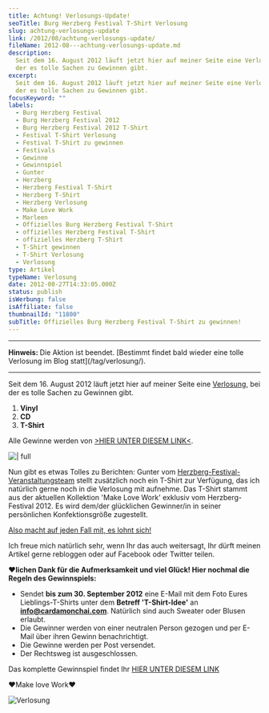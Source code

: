 ```yaml
---
title: Achtung! Verlosungs-Update!
seoTitle: Burg Herzberg Festival T-Shirt Verlosung
slug: achtung-verlosungs-update
link: /2012/08/achtung-verlosungs-update/
fileName: 2012-08---achtung-verlosungs-update.md
description:
  Seit dem 16. August 2012 läuft jetzt hier auf meiner Seite eine Verlosung, bei
  der es tolle Sachen zu Gewinnen gibt.
excerpt:
  Seit dem 16. August 2012 läuft jetzt hier auf meiner Seite eine Verlosung, bei
  der es tolle Sachen zu Gewinnen gibt.
focusKeyword: ""
labels:
  - Burg Herzberg Festival
  - Burg Herzberg Festival 2012
  - Burg Herzberg Festival 2012 T-Shirt
  - Festival T-Shirt Verlosung
  - Festival T-Shirt zu gewinnen
  - Festivals
  - Gewinne
  - Gewinnspiel
  - Gunter
  - Herzberg
  - Herzberg Festival T-Shirt
  - Herzberg T-Shirt
  - Herzberg Verlosung
  - Make Love Work
  - Marleen
  - Offizielles Burg Herzberg Festival T-Shirt
  - offizielles Herzberg Festival T-Shirt
  - offizielles Herzberg T-Shirt
  - T-Shirt gewinnen
  - T-Shirt Verlosung
  - Verlosung
type: Artikel
typeName: Verlosung
date: 2012-08-27T14:33:05.000Z
status: publish
isWerbung: false
isAffiliate: false
thumbnailId: "11800"
subTitle: Offizielles Burg Herzberg Festival T-Shirt zu gewinnen!
---
```


<hr /><strong>Hinweis: </strong>Die Aktion ist beendet.  [Bestimmt findet bald wieder eine tolle Verlosung im Blog statt](/tag/verlosung/).

<hr />

Seit dem 16. August 2012 läuft jetzt hier auf meiner Seite eine
[Verlosung](//?s=verlosung), bei der es tolle Sachen zu Gewinnen gibt.

<ol><li><strong>Vinyl</strong></li><li><strong>CD</strong></li><li><strong>T-Shirt</strong></li></ol>

Alle Gewinne werden von
[&gt;HIER UNTER DIESEM LINK&lt;](https://www.facebook.com/marleen.schallplatten).

![ | full](http://cardamonchai.files.wordpress.com/2012/08/mysticrot.jpg " [](http://cardamonchai.files.wordpress.com/2012/08/mysticrot.jpg)  Offizelles Burg Herzberg Festival T-Shirt zu gewinnen!")

Nun gibt es etwas Tolles zu Berichten: Gunter vom
[Herzberg-Festival-Veranstaltungsteam](http://www.burgherzberg-festival.de/)
stellt zusätzlich noch ein T-Shirt zur Verfügung, das ich natürlich gerne noch
in die Verlosung mit aufnehme. Das T-Shirt stammt aus der aktuellen Kollektion
'Make Love Work' exklusiv vom Herzberg-Festival 2012. Es wird dem/der
glücklichen Gewinner/in in seiner persönlichen Konfektionsgröße zugestellt.

[Also macht auf jeden Fall mit, es lohnt sich!](//2012/08/16/verlosung-exklusive-vinyl-cd-und-t-shirt-zu-gewinnen/)

Ich freue mich natürlich sehr, wenn Ihr das auch weitersagt, Ihr dürft meinen
Artikel gerne rebloggen oder auf Facebook oder Twitter teilen.

<strong>♥lichen Dank für die Aufmerksamkeit und viel Glück! Hier nochmal die
Regeln des Gewinnspiels:</strong><ul><li>Sendet <strong>bis zum 30. September
2012</strong> eine E-Mail mit dem Foto Eures Lieblings-T-Shirts unter dem
<strong>Betreff 'T-Shirt-Idee'</strong> an
<strong>info@cardamonchai.com</strong>. Natürlich sind auch Sweater oder Blusen
erlaubt.</li><li>Die Gewinner werden von einer neutralen Person gezogen und per
E-Mail über ihren Gewinn benachrichtigt.</li><li>Die Gewinne werden per Post
versendet.</li><li>Der Rechtsweg ist ausgeschlossen.</li></ul>

Das komplette Gewinnspiel findet Ihr [HIER UNTER DIESEM LINK](//?s=verlosung)

♥Make love Work♥

![Verlosung](http://cardamonchai.com/wp-content/uploads/2012/08/Herzberg-Flyer-640x897.jpg)
